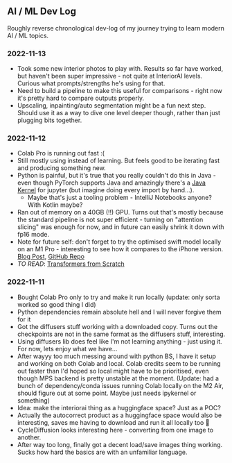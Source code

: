 ## AI / ML Dev Log

Roughly reverse chronological dev-log of my journey trying to learn modern AI / ML topics.

### 2022-11-13

* Took some new interior photos to play with. Results so far have worked, but haven't been super impressive - not quite at InteriorAI levels. Curious what prompts/strengths he's using for that.
* Need to build a pipeline to make this useful for comparisons - right now it's pretty hard to compare outputs properly.
* Upscaling, inpainting/auto segmentation might be a fun next step. Should use it as a way to dive one level deeper though, rather than just plugging bits together.

### 2022-11-12

* Colab Pro is running out fast :(
* Still mostly using instead of learning. But feels good to be iterating fast and producing something new.
* Python is painful, but it's true that you really couldn't do this in Java - even though PyTorch supports Java and amazingly there's a [Java Kernel](https://github.com/frankfliu/IJava) for jupyter (but imagine doing every import by hand...).
	* Maybe that's just a tooling problem - IntelliJ Notebooks anyone? With Kotlin maybe?
* Ran out of memory on a 40GB (!!) GPU. Turns out that's mostly because the standard pipeline is not super efficient - turning on "attention slicing" was enough for now, and in future can easily shrink it down with fp16 mode.
* Note for future self: don't forget to try the optimised swift model locally on an M1 Pro - interesting to see how it compares to the iPhone version. [Blog Post](https://liuliu.me/eyes/stretch-iphone-to-its-limit-a-2gib-model-that-can-draw-everything-in-your-pocket/), [GitHub Repo](https://github.com/liuliu/swift-diffusion)
* *TO READ*: [Transformers from Scratch](https://peterbloem.nl/blog/transformers)

### 2022-11-11

* Bought Colab Pro only to try and make it run locally (update: only sorta worked so good thing I did)
* Python dependencies remain absolute hell and I will never forgive them for it
* Got the diffusers stuff working with a downloaded copy. Turns out the checkpoints are not in the same format as the diffusers stuff, interesting.
* Using diffusers lib does feel like I'm not learning anything - just using it. For now, lets enjoy what we have...
* After wayyy too much messing around with python BS, I have it setup and working on both Colab and local. Colab credits seem to be running out faster than I'd hoped so local might have to be prioritised, even though MPS backend is pretty unstable at the moment. (Update: had a bunch of dependency/conda issues running Colab locally on the M2 Air, should figure out at some point. Maybe just needs ipykernel or something)
* Idea: make the interiorai thing as a huggingface space? Just as a POC?
* Actually the autocorrect product as a huggingface space would also be interesting, saves me having to download and run it all locally too 🤔
* CycleDiffusion looks interesting here - converting from one image to another.
* After way too long, finally got a decent load/save images thing working. Sucks how hard the basics are with an unfamiliar language.

